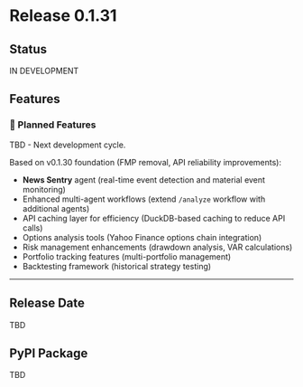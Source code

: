 # Release 0.1.31

## Status
IN DEVELOPMENT

## Features

### 🚧 Planned Features

TBD - Next development cycle.

Based on v0.1.30 foundation (FMP removal, API reliability improvements):
- **News Sentry** agent (real-time event detection and material event monitoring)
- Enhanced multi-agent workflows (extend `/analyze` workflow with additional agents)
- API caching layer for efficiency (DuckDB-based caching to reduce API calls)
- Options analysis tools (Yahoo Finance options chain integration)
- Risk management enhancements (drawdown analysis, VAR calculations)
- Portfolio tracking features (multi-portfolio management)
- Backtesting framework (historical strategy testing)

---

## Release Date
TBD

## PyPI Package
TBD

